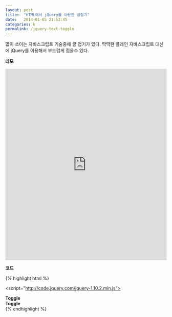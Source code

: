 ```yaml
---
layout: post
title:  "HTML에서 jQuery를 아용한 글접기"
date:   2014-01-05 21:52:45
categories: k
permalink: /jquery-text-toggle
---
```


많이 쓰이는 자바스크립트 기술중에 글 접기가 있다. 딱딱한 플레인 자바스크립트 대신에 jQuery를 이용해서 부드럽게 접을수 있다.

**데모**

<iframe width="100%" height="600" src="http://jsfiddle.net/openhiun/tB6S9/embedded/result,js,html,css/" allowfullscreen="allowfullscreen" frameborder="0"></iframe>

**코드**

{% highlight html %}
<!--한글주석은 증오하지만 어쩔수 없이..-->
<!--jQuery를 불러옵니다. jQuery는 간단한 코드로 심오한 자바스크립트 기능을 사용할수 있는 자바스크립트 라이브러리입니다.-->
<script="http://code.jquery.com/jquery-1.10.2.min.js"></script>

<!--감출 내용은 content라는 CSS클래스에 들어갑니다. 감출내용이니까 기본적으로 CSS에서 표시하지 않도록 설정해줍니다.-->
<style>
.content {
    display: none;
}
</style>

<!--jQuery내용입니다. 'container라는 클래스를 click할 경우 바로 다음에 나오는 content라는 클래스를 slideToggle하라.'라는 내용입니다. 결국 CSS를 통해 content는 display할수 없지만 jQuery가 인위적으로 그 내용을 끄집어 내어서 글 접기가 가능해지는 겁니다.-->
<script>
$(".container").click(function() {
    $(this).find('.content').slideToggle();
});
</script>

<!--위에서 설명한것과 같은 HTML내용입니다. 한번 보시면 이해가 될겁니다.-->
<div class="container">
    <b>Toggle</b>    
<div class="content">
  Lorem ipsum dolor sit amet, consectetur adipiscing elit.Lorem ipsum dolor sit amet, consectetur adipiscing elit.Lorem ipsum dolor sit amet, consectetur adipiscing elit.Lorem ipsum dolor sit amet, consectetur adipiscing elit.  
</div></div>

<div class="container">
  <b>Toggle</b> 
<div class="content">
Lorem ipsum dolor sit amet, consectetur adipiscing elit. Curabitur sit amet ipsum eget nulla dictum porttitor. Suspendisse in orci a leo adipiscing blandit sit amet in diam. Duis a nisi in nisl semper condimentum ac ut augue. Nam aliquet orci lectus. Donec venenatis orci nisl, ut venenatis sem pellentesque sit amet.
    <img src="https://www.google.com/images/srpr/logo11w.png" width="480"/>
</div></div>
{% endhighlight %}
